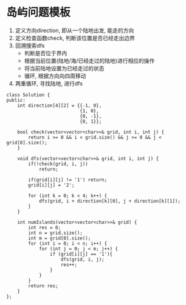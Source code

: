 # 岛屿问题模板

1. 定义方向direction, 即从一个陆地出发, 能走的方向
2. 定义检查函数check, 判断该位置是否已经走出边界
3. 回溯搜索dfs
    - 判断是否位于界内
    - 根据当前位置(陆地/海/已经走过的陆地)进行相应的操作
    - 将当前陆地设置为已经走过的状态
    - 循环, 根据方向向四周移动
4. 两重循环, 寻找陆地, 进行dfs

```
class Solution {
public:
    int direction[4][2] = {{-1, 0},
                           {1, 0},
                           {0, -1},
                           {0, 1}};

	bool check(vector<vector<char>>& grid, int i, int j) {
		return i >= 0 && i < grid.size() && j >= 0 && j < grid[0].size();
	}
	
	void dfs(vector<vector<char>>& grid, int i, int j) {
		if(!check(grid, i, j))
			return;
		
		if(grid[i][j] != '1') return;
		grid[i][j] = '2';

        for (int k = 0; k < 4; k++) {
            dfs(grid, i + direction[k][0], j + direction[k][1]);
        }
	}
	
    int numIslands(vector<vector<char>>& grid) {
        int res = 0;
        int n = grid.size();
        int m = grid[0].size();
        for (int i = 0; i < n; i++) {
        	for (int j = 0; j < m; j++) {
				if (grid[i][j] == '1'){
					dfs(grid, i, j);
					res++;
				}
        	}
        }
        return res;
    }
};
```